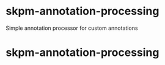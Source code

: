 # skpm-annotation-processing
Simple annotation processor for custom annotations
# skpm-annotation-processing
